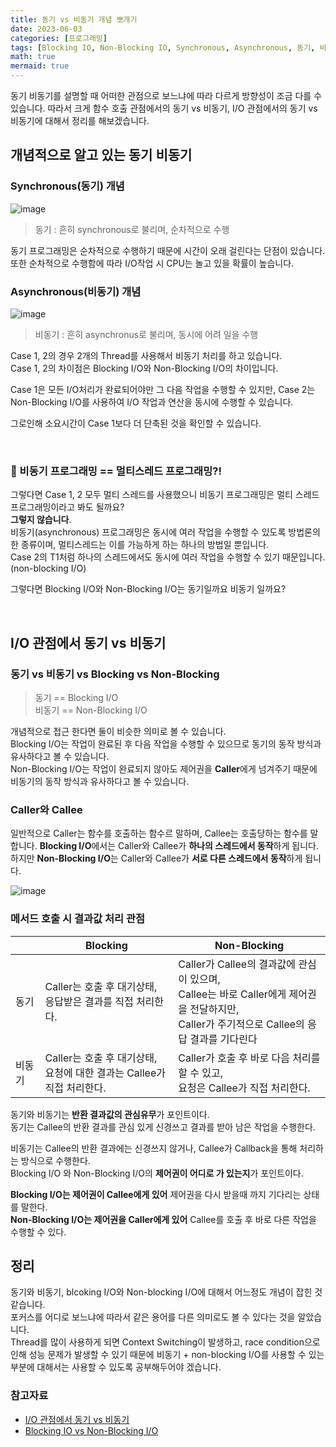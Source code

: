 ```yaml
---
title: 동기 vs 비동기 개념 뽀개기
date: 2023-06-03
categories: [프로그래밍]
tags: [Blocking IO, Non-Blocking IO, Synchronous, Asynchronous, 동기, 비동기, 블로킹, 논블로킹, IO]]
math: true
mermaid: true
---
```



동기 비동기를 설명할 때 어떠한 관점으로 보느냐에 따라 다르게 방향성이 조금 다를 수 있습니다.
따라서 크게 함수 호출 관점에서의 동기 vs 비동기, I/O 관점에서의 동기 vs 비동기에 대해서 정리를 해보겠습니다.

## 개념적으로 알고 있는 동기 비동기

### Synchronous(동기) 개념
![image](https://github.com/woowa-backend/object/assets/39672033/7249de2d-69b7-4758-9425-a74653521c16)

> 동기 : 흔히 synchronous로 불리며, 순차적으로 수행

동기 프로그래밍은 순차적으로 수행하기 때문에 시간이 오래 걸린다는 단점이 있습니다. <br>
또한 순차적으로 수행함에 따라 I/O작업 시 CPU는 놀고 있을 확률이 높습니다.



### Asynchronous(비동기) 개념
![image](https://github.com/woowa-backend/object/assets/39672033/edb7c7e7-9b54-4e5b-adb1-c217ae4660d5)

> 비동기 : 흔히 asynchronus로 불리며, 동시에 어려 일을 수행

Case 1, 2의 경우 2개의 Thread를 사용해서 비동기 처리를 하고 있습니다. <br>
Case 1, 2의 차이점은 Blocking I/O와 Non-Blocking I/O의 차이입니다. <br>

Case 1은 모든 I/O처리가 완료되어야만 그 다음 작업을 수행할 수 있지만,
Case 2는 Non-Blocking I/O를 사용하여 I/O 작업과 연산을 동시에 수행할 수 있습니다. <br>

그로인해 소요시간이 Case 1보다 더 단축된 것을 확인할 수 있습니다.

<br>

### 🚨 비동기 프로그래밍 == 멀티스레드 프로그래밍?!

그렇다면 Case 1, 2 모두 멀티 스레드를 사용했으니 비동기 프로그래밍은 멀티 스레드 프로그래밍이라고 봐도 될까요? <br>
**그렇지 않습니다**. <br>
비동기(asynchronous) 프로그래밍은 동시에 여러 작업을 수행할 수 있도록 방법론의 한 종류이며, 멀티스레드는 이를 가능하게 하는 하나의 방법일 뿐입니다. <br>
Case 2의 T1처럼 하나의 스레드에서도 동시에 여러 작업을 수행할 수 있기 때문입니다.(non-blocking I/O)

그렇다면 Blocking I/O와 Non-Blocking I/O는 동기일까요 비동기 일까요?

<br>

## I/O 관점에서 동기 vs 비동기

### 동기 vs 비동기 vs Blocking vs Non-Blocking

> 동기 == Blocking I/O <br>
> 비동기 == Non-Blocking I/O

개념적으로 접근 한다면 둘이 비슷한 의미로 볼 수 있습니다. <br>
Blocking I/O는 작업이 완료된 후 다음 작업을 수행할 수 있으므로 동기의 동작 방식과 유사하다고 볼 수 있습니다. <br>
Non-Blocking I/O는 작업이 완료되지 않아도 제어권을 **Caller**에게 넘겨주기 때문에 비동기의 동작 방식과 유사하다고 볼 수 있습니다. <br>

### Caller와 Callee
일반적으로 Caller는 함수를 호출하는 함수르 말하며, Callee는 호출당하는 함수를 말합니다.
**Blocking I/O**에서는 Caller와 Callee가 **하나의 스레드에서 동작**하게 됩니다. <br>
하지만 **Non-Blocking I/O**는 Caller와 Callee가 **서로 다른 스레드에서 동작**하게 됩니다. <br>

![image](https://github.com/woowa-backend/object/assets/39672033/8fb8666a-abe6-4ff8-9a79-e51b261d9997)

### 메서드 호출 시 결과값 처리 관점

|  | Blocking                                             | Non-Blocking                                                                                               |
| --- |------------------------------------------------------|------------------------------------------------------------------------------------------------------------|
| 동기 | Caller는 호출 후 대기상태, <br/> 응답받은 결과를 직접 처리한다.           | Caller가 Callee의 결과값에 관심이 있으며, <br> Callee는 바로 Caller에게 제어권을 전달하지만, <br/> Caller가 주기적으로 Callee의 응답 결과를 기다린다 |
| 비동기 | Caller는 호출 후 대기상태, <br/> 요청에 대한 결과는 Callee가 직접 처리한다. | Caller가 호출 후 바로 다음 처리를 할 수 있고, <br/> 요청은 Callee가 직접 처리한다.                                                  |

동기와 비동기는 **반환 결과값의 관심유무**가 포인트이다. <br>
동기는 Callee의 반환 결과를 관심 있게 신경쓰고 결과를 받아 남은 작업을 수행한다.<br>

비동기는 Callee의 반환 결과에는 신경쓰지 않거나, Callee가  Callback을 통해 처리하는 방식으로 수행한다. <br>
Blocking I/O 와 Non-Blocking I/O의 **제어권이 어디로 가 있는지**가 포인트이다. <br>

**Blocking I/O는 제어권이 Callee에게 있어** 제어권을 다시 받을때 까지 기다리는 상태를 말한다. <br>
**Non-Blocking I/O는 제어권을 Caller에게 있어** Callee를 호출 후 바로 다른 작업을 수행할 수 있다.


## 정리

동기와 비동기, blcoking I/O와 Non-blocking I/O에 대해서 어느정도 개념이 잡힌 것 같습니다. <br>
포커스를 어디로 보느냐에 따라서 같은 용어를 다른 의미로도 볼 수 있다는 것을 알았습니다. <br>
Thread를 많이 사용하게 되면 Context Switching이 발생하고, race condition으로 인해 성능 문제가 발생할 수 있기 때문에 비동기 + non-blocking I/O를 
사용할 수 있는 부분에 대해서는 사용할 수 있도록 공부해두어야 겠습니다. <br>



### 참고자료
- [I/O 관점에서 동기 vs 비동기](https://developer.ibm.com/articles/l-async/)
- [Blocking IO vs Non-Blocking I/O](https://www.youtube.com/watch?v=mb-QHxVfmcs)

